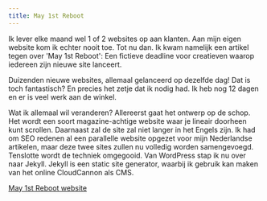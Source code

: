```yaml
---
title: May 1st Reboot
---
```



Ik lever elke maand wel 1 of 2 websites op aan klanten. Aan mijn eigen website kom ik echter nooit toe. Tot nu dan. Ik kwam namelijk een artikel tegen over 'May 1st Reboot': Een fictieve deadline voor creatieven waarop iedereen zijn nieuwe site lanceert.

Duizenden nieuwe websites, allemaal gelanceerd op dezelfde dag! Dat is toch fantastisch? En precies het zetje dat ik nodig had. Ik heb nog 12 dagen en er is veel werk aan de winkel.&nbsp;

Wat ik allemaal wil veranderen? Allereerst gaat het ontwerp op de schop. Het wordt een soort magazine-achtige website waar je lineair doorheen kunt scrollen. Daarnaast zal de site zal niet langer in het Engels zijn. Ik had om SEO redenen al een parallelle website opgezet voor mijn Nederlandse artikelen, maar deze twee sites zullen nu volledig worden samengevoegd. Tenslotte wordt de techniek omgegooid. Van WordPress stap ik nu over naar Jekyll. Jekyll is een static site generator, waarbij ik gebruik kan maken van het online CloudCannon als CMS.

[May 1st Reboot website](http://www.may1reboot.com)